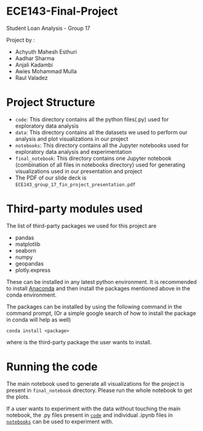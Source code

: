 # ECE143-Final-Project

Student Loan Analysis - Group 17

Project by :
* Achyuth Mahesh Esthuri
* Aadhar Sharma
* Anjali Kadambi
* Awies Mohammad Mulla
* Raul Valadez

# Project Structure

* `code`: This directory contains all the python files(.py) used for exploratory data analysis
* `data`: This directory contains all the datasets we used to perform our analysis and plot visualizations in our project
* `notebooks`: This directory contains all the Jupyter notebooks used for exploratory data analysis and experimentation
* `final_notebook`:  This directory contains one Jupyter notebook (combination of all files in notebooks directory) used for generating visualizations used in our presentation and project
* The PDF of our slide deck is `ECE143_group_17_fin_project_presentation.pdf`


# Third-party modules used

The list of third-party packages we used for this project are
* pandas
* matplotlib
* seaborn
* numpy
* geopandas
* plotly.express

These can be installed in any latest python environment. It is recommended to install [Anaconda](https://www.anaconda.com/download) and then install the packages mentioned above in the conda environment.

The packages can be installed by using the following command in the command prompt, (Or a simple google search of how to install the package in conda will help as well)

```shell
conda install <package>
```
where <package> is the third-party package the user wants to install.

# Running the code

The main notebook used to generate all visualizations for the project is present in `final_notebook` directory. Please run the whole notebook to get the plots.

If a user wants to experiment with the data without touching the main notebook, the .py files present in [`code`](code/) and individual .ipynb files in [`notebooks`](notebooks/) can be used to experiment with.












